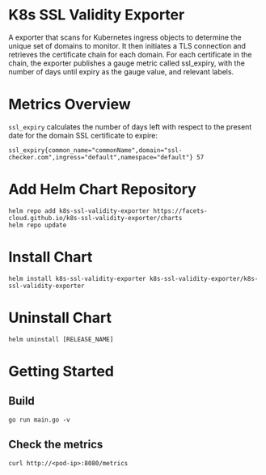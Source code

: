 # K8s SSL Validity Exporter

A exporter that scans for Kubernetes ingress objects to determine the unique set of domains to monitor. It then initiates a TLS connection and retrieves the certificate chain for each domain. For each certificate in the chain, the exporter publishes a gauge metric called ssl_expiry, with the number of days until expiry as the gauge value, and relevant labels.

# Metrics Overview

`ssl_expiry` calculates the number of days left with respect to the present date for the domain SSL certificate to expire:

```
ssl_expiry{common_name="commonName",domain="ssl-checker.com",ingress="default",namespace="default"} 57
```

# Add Helm Chart Repository

```
helm repo add k8s-ssl-validity-exporter https://facets-cloud.github.io/k8s-ssl-validity-exporter/charts
helm repo update
```

# Install Chart

```
helm install k8s-ssl-validity-exporter k8s-ssl-validity-exporter/k8s-ssl-validity-exporter
```

# Uninstall Chart

```
helm uninstall [RELEASE_NAME]
```

# Getting Started

## Build

```
go run main.go -v
```

## Check the metrics

```
curl http://<pod-ip>:8080/metrics
```
